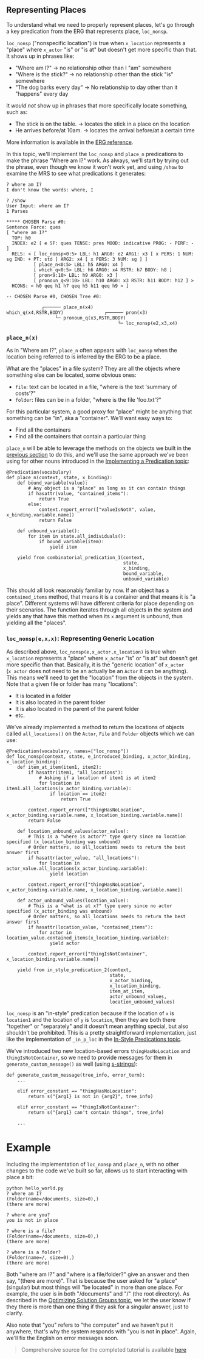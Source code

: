 ## Representing Places
To understand what we need to properly represent places, let's go through a key predication from the ERG that represents place, `loc_nonsp`.

`loc_nonsp` ("nonspecific location") is true when `x_location` represents a "place" where `x_actor` "is" or "is at" but doesn't get more specific than that. It shows up in phrases like:

- "Where am I?" -> no relationship other than I "am" somewhere
- "Where is the stick?" -> no relationship other than the stick "is" somewhere
- "The dog barks every day" -> No relationship to day other than it "happens" every day

It *would not* show up in phrases that more specifically locate something, such as:

- The stick is on the table. -> locates the stick in a place on the location
- He arrives before/at 10am. -> locates the arrival before/at a certain time

More information is available in the [ERG reference](https://delph-in.github.io/docs/erg/ErgSemantics_ImplicitLocatives/).

In this topic, we'll implement the `loc_nonsp` and `place_n` predications to make the phrase "Where am I?" work. As always, we'll start by trying out the phrase, even though we know it won't work yet, and using `/show` to examine the MRS to see what predications it generates:

~~~
? where am I?
I don't know the words: where, I

? /show
User Input: where am I?
1 Parses

***** CHOSEN Parse #0:
Sentence Force: ques
[ "where am I?"
  TOP: h0
  INDEX: e2 [ e SF: ques TENSE: pres MOOD: indicative PROG: - PERF: - ]
  RELS: < [ loc_nonsp<0:5> LBL: h1 ARG0: e2 ARG1: x3 [ x PERS: 1 NUM: sg IND: + PT: std ] ARG2: x4 [ x PERS: 3 NUM: sg ] ]
          [ place_n<0:5> LBL: h5 ARG0: x4 ]
          [ which_q<0:5> LBL: h6 ARG0: x4 RSTR: h7 BODY: h8 ]
          [ pron<9:10> LBL: h9 ARG0: x3 ]
          [ pronoun_q<9:10> LBL: h10 ARG0: x3 RSTR: h11 BODY: h12 ] >
  HCONS: < h0 qeq h1 h7 qeq h5 h11 qeq h9 > ]

-- CHOSEN Parse #0, CHOSEN Tree #0: 

             ┌────── place_n(x4)
which_q(x4,RSTR,BODY)               ┌────── pron(x3)
                  └─ pronoun_q(x3,RSTR,BODY)
                                         └─ loc_nonsp(e2,x3,x4)
~~~

### `place_n(x)`
As in "Where am I?", `place_n` often appears with `loc_nonsp` when the location being referred to is inferred by the ERG to be a place.

What are the "places" in a file system? They are all the objects where something else can be located, some obvious ones:
- `file`: text can be located in a file, "where is the text 'summary of costs'?"
- `folder`: files can be in a folder, "where is the file 'foo.txt'?"

For this particular system, a good proxy for "place" might be anything that something can be "in", aka a "container". We'll want easy ways to:

- Find all the containers
- Find all the containers that contain a particular thing

`place_n` will be able to leverage the methods on the objects we built in the [previous section](pxHowTo082State) to do this, and we'll use the same approach we've been using for other nouns introduced in the [Implementing a Predication topic](pxHowTo020ImplementAPredication):

~~~
@Predication(vocabulary)
def place_n(context, state, x_binding):
    def bound_variable(value):
        # Any object is a "place" as long as it can contain things
        if hasattr(value, "contained_items"):
            return True
        else:
            context.report_error(["valueIsNotX", value, x_binding.variable.name])
            return False

    def unbound_variable():
        for item in state.all_individuals():
            if bound_variable(item):
                yield item

    yield from combinatorial_predication_1(context,
                                           state,
                                           x_binding,
                                           bound_variable,
                                           unbound_variable)

~~~

This should all look reasonably familiar by now. If an object has a `contained_items` method, that means it is a container and that means it is "a place". Different systems will have different criteria for place depending on their scenarios. The function iterates through all objects in the system and yields any that have this method when its `x` argument is unbound, thus yielding all the "places".

### `loc_nonsp(e,x,x)`: Representing Generic Location
As described above, `loc_nonsp(e,x_actor,x_location)` is true when `x_location` represents a "place" where `x_actor` "is" or "is at" but doesn't get more specific than that. Basically, it is the "generic location" of `x_actor` (`x_actor` does not need to be an actually be an `Actor` it can be anything). This means we'll need to get the "location" from the objects in the system. Note that a given file or folder has many "locations":

- It is located in a folder
- It is also located in the parent folder
- It is also located in the parent of the parent folder
- etc.

We've already implemented a method to return the locations of objects called `all_locations()` on the `Actor`, `File` and `Folder` objects which we can use:

~~~
@Predication(vocabulary, names=["loc_nonsp"])
def loc_nonsp(context, state, e_introduced_binding, x_actor_binding, x_location_binding):
    def item_at_item(item1, item2):
        if hasattr(item1, "all_locations"):
            # Asking if a location of item1 is at item2
            for location in item1.all_locations(x_actor_binding.variable):
                if location == item2:
                    return True

        context.report_error(["thingHasNoLocation", x_actor_binding.variable.name, x_location_binding.variable.name])
        return False

    def location_unbound_values(actor_value):
        # This is a "where is actor?" type query since no location specified (x_location_binding was unbound)
        # Order matters, so all_locations needs to return the best answer first
        if hasattr(actor_value, "all_locations"):
            for location in actor_value.all_locations(x_actor_binding.variable):
                yield location

        context.report_error(["thingHasNoLocation", x_actor_binding.variable.name, x_location_binding.variable.name])

    def actor_unbound_values(location_value):
        # This is a "what is at x?" type query since no actor specified (x_actor_binding was unbound)
        # Order matters, so all_locations needs to return the best answer first
        if hasattr(location_value, "contained_items"):
            for actor in location_value.contained_items(x_location_binding.variable):
                yield actor

        context.report_error(["thingIsNotContainer", x_location_binding.variable.name])

    yield from in_style_predication_2(context,
                                      state,
                                      x_actor_binding,
                                      x_location_binding,
                                      item_at_item,
                                      actor_unbound_values,
                                      location_unbound_values)
~~~

`loc_nonsp` is an "in-style" predication because if the location of `x` is `location1` and the location of `y` is `location`, then they are both there "together" or "separately" and it doesn't mean anything special, but also shouldn't be prohibited. This is a pretty straightforward implementation, just like the implementation of `_in_p_loc` in the [In-Style Predications topic](pxHowTo030InStylePredications).

We've introduced two new location-based errors `thingHasNoLocation` and `thingIsNotContainer`, so we need to provide messages for them in `generate_custom_message()` as well (using [s-strings](pxHowTo025SStrings)):

~~~
def generate_custom_message(tree_info, error_term):
    ...

    elif error_constant == "thingHasNoLocation":
        return s("{arg1} is not in {arg2}", tree_info)

    elif error_constant == "thingIsNotContainer":
        return s("{arg1} can't contain things", tree_info)

    ...
~~~

# Example
Including the implementation of `loc_nonsp` and `place_n`, with no other changes to the code we've built so far, allows us to start interacting with place a bit:

~~~
python hello_world.py
? where am I?
(Folder(name=/documents, size=0),)
(there are more)

? where are you?
you is not in place

? where is a file?
(Folder(name=/documents, size=0),)
(there are more)

? where is a folder?
(Folder(name=/, size=0),)
(there are more)
~~~

Both "where am I?" and "where is a file/folder?" give an answer and then say, "(there are more)". That is because the user asked for "a place" (singular) but most things will "be located" in more than one place. For example, the user is in both "/documents" and "/" (the root directory). As described in the [Optimizing Solution Groups topic](../devcon/devcon0050MRSSolverSolutionCombinations), we let the user know if they there is more than one thing if they ask for a singular answer, just to clarify.

Also note that "you" refers to "the computer" and we haven't put it anywhere, that's why the system responds with "you is not in place". Again, we'll fix the English on error messages soon.

> Comprehensive source for the completed tutorial is available [here](https://github.com/EricZinda/Perplexity/tree/main/samples/hello_world)
